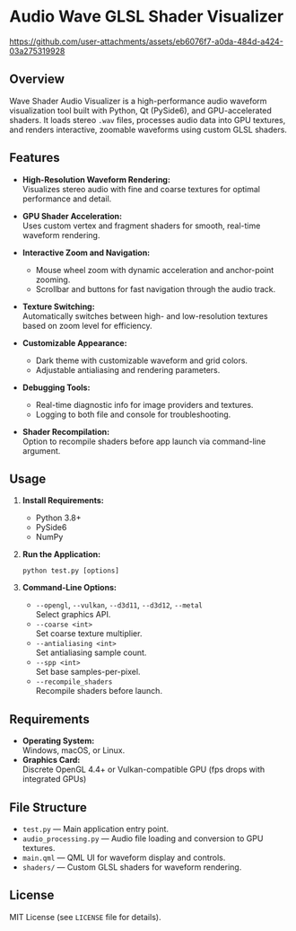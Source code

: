 # Audio Wave GLSL Shader Visualizer

https://github.com/user-attachments/assets/eb6076f7-a0da-484d-a424-03a275319928

## Overview

Wave Shader Audio Visualizer is a high-performance audio waveform visualization tool built with Python, Qt (PySide6), and GPU-accelerated shaders. It loads stereo `.wav` files, processes audio data into GPU textures, and renders interactive, zoomable waveforms using custom GLSL shaders.

## Features

- **High-Resolution Waveform Rendering:**  
  Visualizes stereo audio with fine and coarse textures for optimal performance and detail.

- **GPU Shader Acceleration:**  
  Uses custom vertex and fragment shaders for smooth, real-time waveform rendering.

- **Interactive Zoom and Navigation:**  
  - Mouse wheel zoom with dynamic acceleration and anchor-point zooming.
  - Scrollbar and buttons for fast navigation through the audio track.

- **Texture Switching:**  
  Automatically switches between high- and low-resolution textures based on zoom level for efficiency.

- **Customizable Appearance:**  
  - Dark theme with customizable waveform and grid colors.
  - Adjustable antialiasing and rendering parameters.

- **Debugging Tools:**  
  - Real-time diagnostic info for image providers and textures.
  - Logging to both file and console for troubleshooting.

- **Shader Recompilation:**  
  Option to recompile shaders before app launch via command-line argument.

## Usage

1. **Install Requirements:**  
   - Python 3.8+  
   - PySide6  
   - NumPy

2. **Run the Application:**  
   ```
   python test.py [options]
   ```

3. **Command-Line Options:**
   - `--opengl`, `--vulkan`, `--d3d11`, `--d3d12`, `--metal`  
     Select graphics API.
   - `--coarse <int>`  
     Set coarse texture multiplier.
   - `--antialiasing <int>`  
     Set antialiasing sample count.
   - `--spp <int>`  
     Set base samples-per-pixel.
   - `--recompile_shaders`  
     Recompile shaders before launch.

## Requirements
- **Operating System:**  
  Windows, macOS, or Linux.
- **Graphics Card:**  
  Discrete OpenGL 4.4+ or Vulkan-compatible GPU (fps drops with integrated GPUs)

## File Structure

- `test.py` — Main application entry point.
- `audio_processing.py` — Audio file loading and conversion to GPU textures.
- `main.qml` — QML UI for waveform display and controls.
- `shaders/` — Custom GLSL shaders for waveform rendering.

## License

MIT License (see `LICENSE` file for details).

